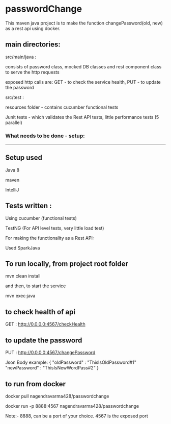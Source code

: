 # passwordChange

This maven java project is to make the function changePassword(old, new) as a rest api using docker.

main directories:
-----------------

src/main/java :

consists of password class, mocked DB classes and rest component class to serve the http requests

exposed http calls are: GET - to check the service health, PUT - to update the password

src/test :

resources folder - contains cucumber functional tests

Junit tests - which validates the Rest API tests, little performance tests (5 parallel)


### What needs to be done - setup:
---------------------------------
## Setup used

Java 8

maven

IntelliJ

## Tests written :

Using cucumber (functional tests)

TestNG (For API level tests, very little load test)

For making the functionality as a Rest API:

Used SparkJava

## To run locally, from project root folder
mvn clean install

and then, to start the service

mvn exec:java


to check health of api
----------------------
GET : http://0.0.0.0:4567/checkHealth

to update the password
----------------------
PUT : http://0.0.0.0:4567/changePassword

Json Body example:
{
	"oldPassword" : "ThisIsOldPassword#1"
	"newPassword" : "ThisIsNewWordPass#2"
}


## to run from docker

docker pull nagendravarma428/passwordchange

docker run -p 8888:4567 nagendravarma428/passwordchange

Note:- 8888, can be a port of your choice. 4567 is the exposed port
